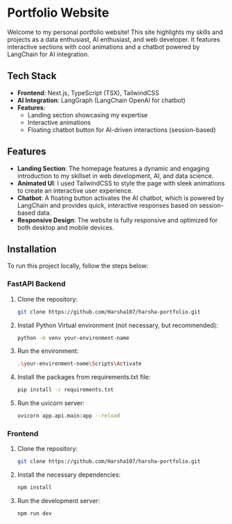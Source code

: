 # Portfolio Website

Welcome to my personal portfolio website! This site highlights my skills and projects as a data enthusiast, AI enthusiast, and web developer. It features interactive sections with cool animations and a chatbot powered by LangChain for AI integration.

## Tech Stack

- **Frontend**: Next.js, TypeScript (TSX), TailwindCSS
- **AI Integration**: LangGraph (LangChain OpenAI for chatbot)
- **Features**:
  - Landing section showcasing my expertise
  - Interactive animations
  - Floating chatbot button for AI-driven interactions (session-based)

## Features

- **Landing Section**: The homepage features a dynamic and engaging introduction to my skillset in web development, AI, and data science.
- **Animated UI**: I used TailwindCSS to style the page with sleek animations to create an interactive user experience.
- **Chatbot**: A floating button activates the AI chatbot, which is powered by LangChain and provides quick, interactive responses based on session-based data.
- **Responsive Design**: The website is fully responsive and optimized for both desktop and mobile devices.

## Installation

To run this project locally, follow the steps below:

### FastAPI Backend

1. Clone the repository:
   ```bash
   git clone https://github.com/Harsha107/harsha-portfolio.git

2. Install Python Virtual environment (not necessary, but recommended):
   ```bash
   python -m venv your-environment-name

3. Run the environment:
   ```bash
   .\your-environment-name\Scripts\Activate

4. Install the packages from requirements.txt file:
   ```bash
   pip install -r requirements.txt

5. Run the uvicorn server:
   ```bash
   uvicorn app.api.main:app --reload

### Frontend

1. Clone the repository:
   ```bash
   git clone https://github.com/Harsha107/harsha-portfolio.git

2. Install the necessary dependencies:
   ```bash
   npm install

3. Run the development server:
   ```bash
   npm run dev

